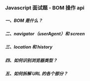 ### Javascript 面试题 - BOM 操作 api

##### 一、BOM 是什么？

##### 二、navigator（userAgent）和 screen

##### 三、location 和 history

##### 四、如何识别浏览器类型？

##### 五、如何拆解 URL 的各个部分？
